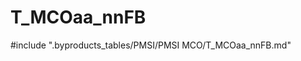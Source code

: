 # T_MCOaa_nnFB

<!-- ATTENTION : Ne pas supprimer ou modifier la ligne ci-dessous -->
#include ".byproducts_tables/PMSI/PMSI MCO/T_MCOaa_nnFB.md"
<!-- ATTENTION : Ne pas supprimer ou modifier la ligne ci-dessus -->
